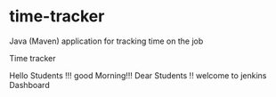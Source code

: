# time-tracker
Java (Maven) application for tracking time on the job

Time tracker

Hello Students !!! good Morning!!! Dear Students !! welcome to jenkins Dashboard
